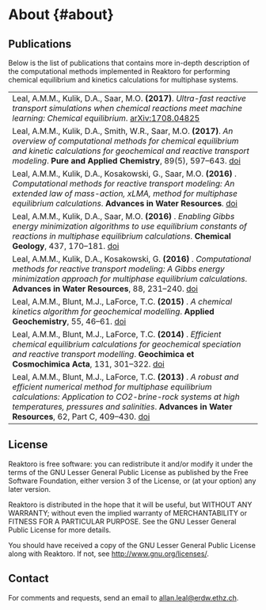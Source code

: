 # About {#about}

## Publications

Below is the list of publications that contains more in-depth description of the computational methods implemented in Reaktoro for performing chemical equilibrium and kinetics calculations for multiphase systems.

|   |
|---|
| Leal, A.M.M., Kulik, D.A., Saar, M.O. <b>(2017)</b>. *Ultra-fast reactive transport simulations when chemical reactions meet machine learning: Chemical equilibrium*. [arXiv:1708.04825](http://arxiv.org/abs/1708.04825) |
| Leal, A.M.M., Kulik, D.A., Smith, W.R., Saar, M.O. <b>(2017)</b>. *An overview of computational methods for chemical equilibrium and kinetic calculations for geochemical and reactive transport modeling*. **Pure and Applied Chemistry**, 89(5), 597–643. [doi](http://doi.org/10.1515/pac-2016-1107) |
| Leal, A.M.M., Kulik, D.A., Kosakowski, G., Saar, M.O. <b>(2016)</b> . *Computational methods for reactive transport modeling: An extended law of mass-action, xLMA, method for multiphase equilibrium calculations*. **Advances in Water Resources**. [doi](http://doi.org/10.1016/j.advwatres.2016.08.008) |
| Leal, A.M.M., Kulik, D.A., Saar, M.O. <b>(2016)</b> . *Enabling Gibbs energy minimization algorithms to use equilibrium constants of reactions in multiphase equilibrium calculations*. **Chemical Geology**, 437, 170–181. [doi](http://doi.org/10.1016/j.chemgeo.2016.05.029) |
| Leal, A.M.M., Kulik, D.A., Kosakowski, G. <b>(2016)</b> . *Computational methods for reactive transport modeling: A Gibbs energy minimization approach for multiphase equilibrium calculations*. **Advances in Water Resources**, 88, 231–240. [doi](http://doi.org/10.1016/j.advwatres.2015.11.021) |
| Leal, A.M.M., Blunt, M.J., LaForce, T.C. <b>(2015)</b> . *A chemical kinetics algorithm for geochemical modelling*. **Applied Geochemistry**, 55, 46–61. [doi](http://doi.org/10.1016/j.apgeochem.2014.09.020) |
| Leal, A.M.M., Blunt, M.J., LaForce, T.C. <b>(2014)</b> . *Efficient chemical equilibrium calculations for geochemical speciation and reactive transport modelling*. **Geochimica et Cosmochimica Acta**, 131, 301–322. [doi](http://doi.org/10.1016/j.gca.2014.01.038) |
| Leal, A.M.M., Blunt, M.J., LaForce, T.C. <b>(2013)</b> . *A robust and efficient numerical method for multiphase equilibrium calculations: Application to CO2-brine-rock systems at high temperatures, pressures and salinities*. **Advances in Water Resources**, 62, Part C, 409–430. [doi](http://doi.org/10.1016/j.advwatres.2013.02.006) |

## License

Reaktoro is free software: you can redistribute it and/or modify
it under the terms of the GNU Lesser General Public License as published by
the Free Software Foundation, either version 3 of the License, or
(at your option) any later version.

Reaktoro is distributed in the hope that it will be useful,
but WITHOUT ANY WARRANTY; without even the implied warranty of
MERCHANTABILITY or FITNESS FOR A PARTICULAR PURPOSE. See the
GNU Lesser General Public License for more details.

You should have received a copy of the GNU Lesser General Public License
along with Reaktoro. If not, see <http://www.gnu.org/licenses/>.

<!-- ## Contributors

| Name | Affiliation | Country
|-|-|-
| [Dmitrii Kulik, Dr.][kulik] | Paul Scherrer Institute | Switzerland
| [Georg Kosakowski, PD Dr.][kosakowski] | Paul Scherrer Institute | Switzerland
| [Martin Saar, Prof. Dr.][saar] | ETH Zurich | Switzerland -->

## Contact

For comments and requests, send an email to [allan.leal@erdw.ethz.ch](mailto:allan.leal@erdw.ethz.ch).

[kulik]: https://www.psi.ch/les/dmitrii-a_-kulik
[kosakowski]: https://www.psi.ch/les/georg-kosakowski
[saar]: http://www.geophysics.ethz.ch/people/person-detail.html?persid=206195
